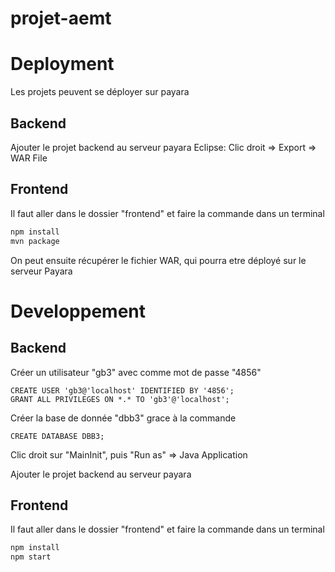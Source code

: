# projet-aemt

# Deployment

Les projets peuvent se déployer sur payara

## Backend

Ajouter le projet backend au serveur payara
Eclipse:
Clic droit => Export => WAR File

## Frontend

Il faut aller dans le dossier "frontend" et faire la commande dans un terminal

```bash
npm install
mvn package
```

On peut ensuite récupérer le fichier WAR, qui pourra etre déployé sur le serveur Payara

# Developpement

## Backend

Créer un utilisateur "gb3" avec comme mot de passe "4856"
```
CREATE USER 'gb3@'localhost' IDENTIFIED BY '4856';
GRANT ALL PRIVILEGES ON *.* TO 'gb3'@'localhost';
```

Créer la base de donnée "dbb3" grace à la commande
```
CREATE DATABASE DBB3;
```
Clic droit sur "MainInit", puis "Run as" => Java Application

Ajouter le projet backend au serveur payara
## Frontend

Il faut aller dans le dossier "frontend" et faire la commande dans un terminal

```bash
npm install
npm start
```

